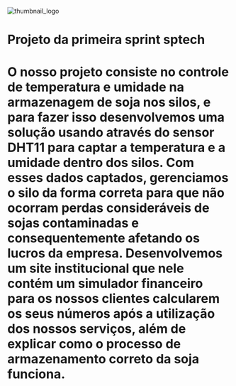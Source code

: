 ![thumbnail_logo](https://user-images.githubusercontent.com/110927471/188475747-2ba581d2-8177-4971-af21-61233e8a66c3.png)
<h1>Projeto da primeira sprint sptech<h1>

<p>O nosso projeto consiste no controle de temperatura e umidade na armazenagem de soja nos silos, e para fazer isso desenvolvemos uma solução usando através do sensor DHT11 para captar a temperatura e a umidade dentro dos silos. Com esses dados captados, gerenciamos o silo da forma correta para que não ocorram perdas consideráveis de sojas contaminadas e consequentemente afetando os lucros da empresa. Desenvolvemos um site institucional que nele contém um simulador financeiro para os nossos clientes calcularem os seus números após a utilização dos nossos serviços, além de explicar como o processo de armazenamento correto da soja funciona.</p>
